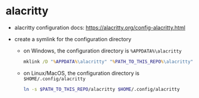 # alacritty

- alacritty configuration docs: https://alacritty.org/config-alacritty.html

- create a symlink for the configuration directory

  - on Windows, the configuration directory is `%APPDATA%\alacritty`

    ```bat
    mklink /D "%APPDATA%\alacritty" "%PATH_TO_THIS_REPO%\alacritty"
    ```

  - on Linux/MacOS, the configuration directory is `$HOME/.config/alacritty`

    ```sh
    ln -s $PATH_TO_THIS_REPO/alacritty $HOME/.config/alacritty
    ```
